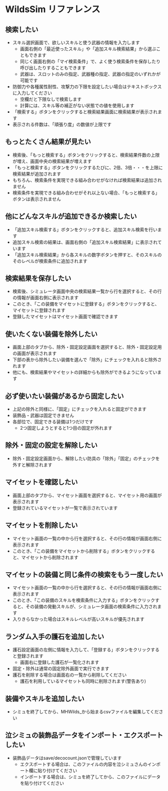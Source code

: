 # WildsSim リファレンス

## 検索したい

- スキル選択画面で、欲しいスキルと使う武器の情報を入力します
  - 画面右側の「最近使ったスキル」や「追加スキル検索結果」から選ぶこともできます
  - 同じく画面右側の「マイ検索条件」で、よく使う検索条件を保存したり呼び出したりすることもできます
  - 武器は、スロットのみの指定、武器種の指定、武器の指定のいずれかが可能です
- 防御力や各種属性耐性、攻撃力の下限を設定したい場合はテキストボックスに入力してください
  - 空欄だと下限なしで検索します
  - 計算には、スキル等の補正がない状態での値を使用します
- 「検索する」ボタンをクリックすると検索結果画面に検索結果が表示されます
- 表示される件数は、「頑張り度」の数値が上限です

## もっとたくさん結果が見たい

- 検索後、「もっと検索する」ボタンをクリックすると、検索結果件数の上限が増え、画面中央の検索結果が増えます
- 「もっと検索する」ボタンをクリックするたびに、2倍、3倍・・・を上限に検索結果が追加されます
- もちろん、検索条件を実現できる組み合わせがなければ検索結果は追加されません
- 検索条件を実現できる組み合わせがそれ以上ない場合、「もっと検索する」ボタンは表示されません

## 他にどんなスキルが追加できるか検索したい

- 「追加スキル検索する」ボタンをクリックすると、追加スキル検索を行います
- 追加スキル検索の結果は、画面右側の「追加スキル検索結果」に表示されています
- 「追加スキル検索結果」から各スキルの数字ボタンを押すと、そのスキルのそのレベルが検索条件に追加されます

## 検索結果を保存したい

- 検索後、シミュレータ画面中央の検索結果一覧から行を選択すると、その行の情報が画面右側に表示されます
- このとき、「この装備をマイセットに登録する」ボタンをクリックすると、マイセットに登録されます
- 登録したマイセットはマイセット画面で確認できます

## 使いたくない装備を除外したい

- 画面上部のタブから、除外・固定設定画面を選択すると、除外・固定設定用の画面が表示されます
- 下部の表から除外したい装備を選んで「除外」にチェックを入れると除外されます
- 他にも、検索結果やマイセットの詳細からも除外ができるようになっています

## 必ず使いたい装備があるから固定したい

- 上記の除外と同様に、「固定」にチェックを入れると固定ができます
- 装飾品・武器は固定できません
- 各部位で、固定できる装備は1つだけです
  - 2つ固定しようとすると1つ目の固定が外れます

## 除外・固定の設定を解除したい

- 除外・固定設定画面から、解除したい防具の「除外」「固定」のチェックを外すと解除されます

## マイセットを確認したい

- 画面上部のタブから、マイセット画面を選択すると、マイセット用の画面が表示されます
- 登録されているマイセットが一覧で表示されています

## マイセットを削除したい

- マイセット画面の一覧の中から行を選択すると、その行の情報が画面右側に表示されます
- このとき、「この装備をマイセットから削除する」ボタンをクリックすると、マイセットから削除されます

## マイセットの装備と同じ条件の検索をもう一度したい

- マイセット画面の一覧の中から行を選択すると、その行の情報が画面右側に表示されます
- このとき、「この装備のスキルを検索条件に入力する」ボタンをクリックすると、その装備の発動スキルが、シミュレータ画面の検索条件に入力されます
- 入りきらなかった場合はスキルレベルが高いスキルが優先されます

## ランダム入手の護石を追加したい
- 護石設定画面の左側に情報を入力して、「登録する」ボタンをクリックすると登録されます
  - 画面右に登録した護石が一覧化されます
- 固定・除外は通常の固定除外画面で実行できます
- 護石を削除する場合は画面右の一覧から削除してください
  - 護石を利用しているマイセットも同時に削除されます(警告あり)

## 装備やスキルを追加したい

- シミュを終了してから、MHWilds_から始まるcsvファイルを編集してください

## 泣シミュの装飾品データをインポート・エクスポートしたい

- 装飾品データはsave/decocount.jsonで管理しています
  - エクスポートする場合は、このファイルの内容を泣シミュさんのインポート欄に貼り付けてください
  - インポートする場合は、シミュを終了してから、このファイルにデータを貼り付けてください